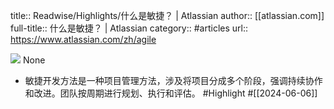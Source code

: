 title:: Readwise/Highlights/什么是敏捷？ | Atlassian
author:: [[atlassian.com]]
full-title:: 什么是敏捷？ | Atlassian
category:: #articles
url:: https://www.atlassian.com/zh/agile

![](https://readwise-assets.s3.amazonaws.com/static/images/article3.5c705a01b476.png)
None

- 敏捷开发方法是一种项目管理方法，涉及将项目分成多个阶段，强调持续协作和改进。团队按周期进行规划、执行和评估。 #Highlight #[[2024-06-06]]